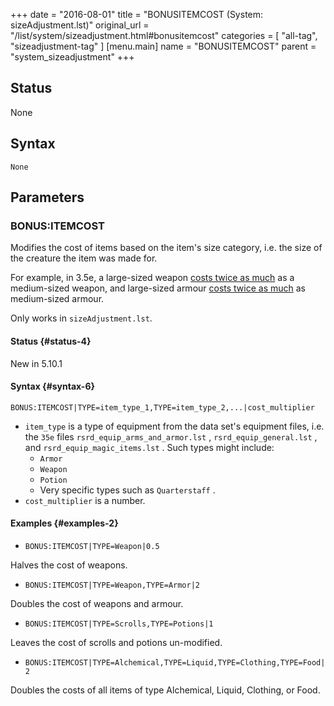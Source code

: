 +++
date = "2016-08-01"
title = "BONUSITEMCOST (System: sizeAdjustment.lst)"
original_url = "/list/system/sizeadjustment.html#bonusitemcost"
categories = [ "all-tag", "sizeadjustment-tag" ]
[menu.main]
    name = "BONUSITEMCOST"
    parent = "system_sizeadjustment"
+++

## Status

None

## Syntax

`None`

## Parameters




<span id="bonusitemcost"></span>

### BONUS:ITEMCOST

Modifies the cost of items based on the item's size category, i.e. the
size of the creature the item was made for.

For example, in 3.5e, a large-sized weapon [costs twice as
much](http://www.d20srd.org/srd/equipment/weapons.htm#cost) as a
medium-sized weapon, and large-sized armour [costs twice as
much](http://www.d20srd.org/srd/equipment/armor.htm#armorForUnusualCreatures)
as medium-sized armour.

Only works in `sizeAdjustment.lst`.

#### Status {#status-4}

New in 5.10.1

#### Syntax {#syntax-6}

`BONUS:ITEMCOST|TYPE=item_type_1,TYPE=item_type_2,...|cost_multiplier`

-   `item_type` is a type of equipment from the data set's equipment
    files, i.e. the `35e` files `rsrd_equip_arms_and_armor.lst` ,
    `rsrd_equip_general.lst` , and `rsrd_equip_magic_items.lst` . Such
    types might include:
    -   `Armor`
    -   `Weapon`
    -   `Potion`
    -   Very specific types such as `Quarterstaff` .
-   `cost_multiplier` is a number.

#### Examples {#examples-2}

-   `BONUS:ITEMCOST|TYPE=Weapon|0.5`

Halves the cost of weapons.

-   `BONUS:ITEMCOST|TYPE=Weapon,TYPE=Armor|2`

Doubles the cost of weapons and armour.

-   `BONUS:ITEMCOST|TYPE=Scrolls,TYPE=Potions|1`

Leaves the cost of scrolls and potions un-modified.

-   `BONUS:ITEMCOST|TYPE=Alchemical,TYPE=Liquid,TYPE=Clothing,TYPE=Food|2`

Doubles the costs of all items of type Alchemical, Liquid, Clothing, or
Food.

